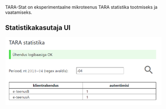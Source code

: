 TARA-Stat on eksperimentaalne mikroteenus TARA statistika tootmiseks ja vaatamiseks.

## Statistikakasutaja UI

<img src='docs/Capture.PNG' width= "650">
